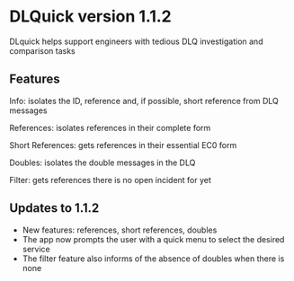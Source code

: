 # DLQuick version 1.1.2

DLquick helps support engineers with tedious DLQ investigation and comparison tasks

## Features

Info: isolates the ID, reference and, if possible, short reference from DLQ messages

References: isolates references in their complete form

Short References: gets references in their essential EC0 form

Doubles: isolates the double messages in the DLQ

Filter: gets references there is no open incident for yet

## Updates to 1.1.2

- New features: references, short references, doubles
- The app now prompts the user with a quick menu to select the desired service
- The filter feature also informs of the absence of doubles when there is none
